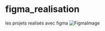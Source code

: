 # figma_realisation
les projets realisés  avec figma
![FigmaImage](https://user-images.githubusercontent.com/82380078/132096363-2939f607-d0a5-4730-b5f4-b2f69f003321.png)
